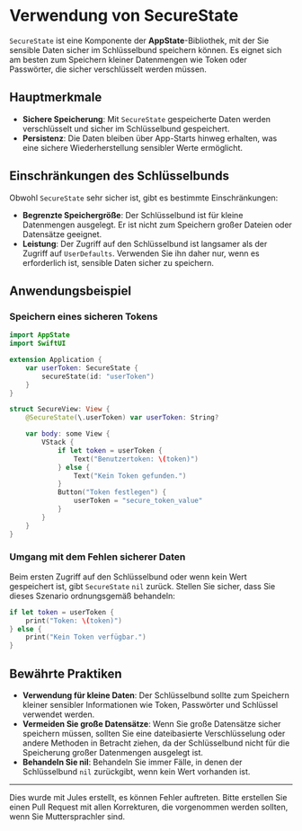 # Verwendung von SecureState

`SecureState` ist eine Komponente der **AppState**-Bibliothek, mit der Sie sensible Daten sicher im Schlüsselbund speichern können. Es eignet sich am besten zum Speichern kleiner Datenmengen wie Token oder Passwörter, die sicher verschlüsselt werden müssen.

## Hauptmerkmale

- **Sichere Speicherung**: Mit `SecureState` gespeicherte Daten werden verschlüsselt und sicher im Schlüsselbund gespeichert.
- **Persistenz**: Die Daten bleiben über App-Starts hinweg erhalten, was eine sichere Wiederherstellung sensibler Werte ermöglicht.

## Einschränkungen des Schlüsselbunds

Obwohl `SecureState` sehr sicher ist, gibt es bestimmte Einschränkungen:

- **Begrenzte Speichergröße**: Der Schlüsselbund ist für kleine Datenmengen ausgelegt. Er ist nicht zum Speichern großer Dateien oder Datensätze geeignet.
- **Leistung**: Der Zugriff auf den Schlüsselbund ist langsamer als der Zugriff auf `UserDefaults`. Verwenden Sie ihn daher nur, wenn es erforderlich ist, sensible Daten sicher zu speichern.

## Anwendungsbeispiel

### Speichern eines sicheren Tokens

```swift
import AppState
import SwiftUI

extension Application {
    var userToken: SecureState {
        secureState(id: "userToken")
    }
}

struct SecureView: View {
    @SecureState(\.userToken) var userToken: String?

    var body: some View {
        VStack {
            if let token = userToken {
                Text("Benutzertoken: \(token)")
            } else {
                Text("Kein Token gefunden.")
            }
            Button("Token festlegen") {
                userToken = "secure_token_value"
            }
        }
    }
}
```

### Umgang mit dem Fehlen sicherer Daten

Beim ersten Zugriff auf den Schlüsselbund oder wenn kein Wert gespeichert ist, gibt `SecureState` `nil` zurück. Stellen Sie sicher, dass Sie dieses Szenario ordnungsgemäß behandeln:

```swift
if let token = userToken {
    print("Token: \(token)")
} else {
    print("Kein Token verfügbar.")
}
```

## Bewährte Praktiken

- **Verwendung für kleine Daten**: Der Schlüsselbund sollte zum Speichern kleiner sensibler Informationen wie Token, Passwörter und Schlüssel verwendet werden.
- **Vermeiden Sie große Datensätze**: Wenn Sie große Datensätze sicher speichern müssen, sollten Sie eine dateibasierte Verschlüsselung oder andere Methoden in Betracht ziehen, da der Schlüsselbund nicht für die Speicherung großer Datenmengen ausgelegt ist.
- **Behandeln Sie nil**: Behandeln Sie immer Fälle, in denen der Schlüsselbund `nil` zurückgibt, wenn kein Wert vorhanden ist.

---
Dies wurde mit Jules erstellt, es können Fehler auftreten. Bitte erstellen Sie einen Pull Request mit allen Korrekturen, die vorgenommen werden sollten, wenn Sie Muttersprachler sind.

